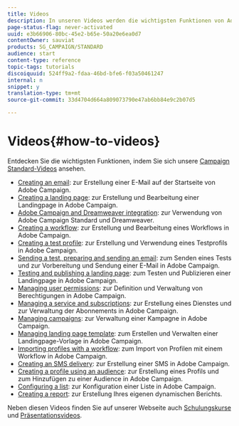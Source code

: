 ```yaml
---
title: Videos
description: In unseren Videos werden die wichtigsten Funktionen von Adobe Campaign vorgestellt.
page-status-flag: never-activated
uuid: e3b66906-80bc-45e2-b65e-50a20e6ea0d7
contentOwner: sauviat
products: SG_CAMPAIGN/STANDARD
audience: start
content-type: reference
topic-tags: tutorials
discoiquuid: 524ff9a2-fdaa-46bd-bfe6-f03a50461247
internal: n
snippet: y
translation-type: tm+mt
source-git-commit: 33d4704d664a809073790e47ab6bb84e9c2b07d5

---
```



# Videos{#how-to-videos}

Entdecken Sie die wichtigsten Funktionen, indem Sie sich unsere [Campaign Standard-Videos](https://docs.adobe.com/content/help/en/campaign-learn/campaign-standard-tutorials/overview.html) ansehen.

* [Creating an email](https://video.tv.adobe.com/v/23721?captions=ger): zur Erstellung einer E-Mail auf der Startseite von Adobe Campaign.
* [Creating a landing page](https://video.tv.adobe.com/v/24093?captions=ger): zur Erstellung und Bearbeitung einer Landingpage in Adobe Campaign.
* [Adobe Campaign and Dreamweaver integration](https://video.tv.adobe.com/v/23121?captions=ger): zur Verwendung von Adobe Campaign Standard und Dreamweaver.
* [Creating a workflow](https://video.tv.adobe.com/v/23937?captions=ger): zur Erstellung und Bearbeitung eines Workflows in Adobe Campaign.
* [Creating a test profile](https://video.tv.adobe.com/v/24094?captions=ger): zur Erstellung und Verwendung eines Testprofils in Adobe Campaign.
* [Sending a test, preparing and sending an email](https://video.tv.adobe.com/v/24013/?captions=ger): zum Senden eines Tests und zur Vorbereitung und Sendung einer E-Mail in Adobe Campaign.
* [Testing and publishing a landing page](https://video.tv.adobe.com/v/24092?captions=ger): zum Testen und Publizieren einer Landingpage in Adobe Campaign.
* [Managing user permissions](https://video.tv.adobe.com/v/24671?captions=ger): zur Definition und Verwaltung von Berechtigungen in Adobe Campaign.
* [Managing a service and subscriptions](https://video.tv.adobe.com/v/24673?captions=ger): zur Erstellung eines Dienstes und zur Verwaltung der Abonnements in Adobe Campaign.
* [Managing campaigns](https://video.tv.adobe.com/v/24672?captions=ger): zur Verwaltung einer Kampagne in Adobe Campaign.
* [Managing landing page template](https://video.tv.adobe.com/v/25200?captions=ger): zum Erstellen und Verwalten einer Landingpage-Vorlage in Adobe Campaign.
* [Importing profiles with a workflow](https://video.tv.adobe.com/v/24993?captions=ger): zum Import von Profilen mit einem Workflow in Adobe Campaign.
* [Creating an SMS delivery](https://video.tv.adobe.com/v/25265?captions=ger): zur Erstellung einer SMS in Adobe Campaign.
* [Creating a profile using an audience](https://video.tv.adobe.com/v/18463?captions=ger): zur Erstellung eines Profils und zum Hinzufügen zu einer Audience in Adobe Campaign.
* [Configuring a list](https://video.tv.adobe.com/v/25288?captions=ger): zur Konfiguration einer Liste in Adobe Campaign.
* [Creating a report](https://video.tv.adobe.com/v/25264?captions=ger): zur Erstellung Ihres eigenen dynamischen Berichts.

Neben diesen Videos finden Sie auf unserer Webseite auch [Schulungskurse](https://training.adobe.com/training/courses.html) und [Präsentationsvideos](https://www.adobe.com/training/video.html).
